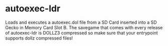 # autoexec-ldr
Loads and executes a autoexec.dol file from a SD Card inserted into a SD Gecko in Memory Card Slot B.
The savegame that comes with every release of autoexec-ldr is DOLLZ3 compressed so make sure that your entrypoint supports dollz compressed files! 
